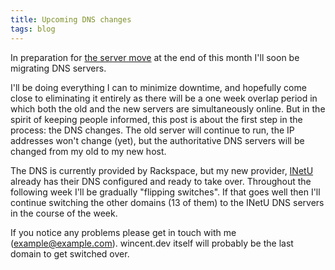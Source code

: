```yaml
---
title: Upcoming DNS changes
tags: blog
---
```


In preparation for [the server move](http://wincent.dev/a/about/wincent/weblog/archives/2008/01/farewell_racksp.php) at the end of this month I'll soon be migrating DNS servers.

I'll be doing everything I can to minimize downtime, and hopefully come close to eliminating it entirely as there will be a one week overlap period in which both the old and the new servers are simultaneously online. But in the spirit of keeping people informed, this post is about the first step in the process: the DNS changes. The old server will continue to run, the IP addresses won't change (yet), but the authoritative DNS servers will be changed from my old to my new host.

The DNS is currently provided by Rackspace, but my new provider, [INetU](http://www.inetu.net/) already has their DNS configured and ready to take over. Throughout the following week I'll be gradually "flipping switches". If that goes well then I'll continue switching the other domains (13 of them) to the INetU DNS servers in the course of the week.

If you notice any problems please get in touch with me (<example@example.com>). wincent.dev itself will probably be the last domain to get switched over.
